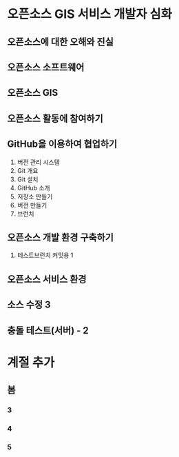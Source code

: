 # 오픈소스 GIS 서비스 개발자 심화

## 오픈소스에 대한 오해와 진실

## 오픈소스 소프트웨어

## 오픈소스 GIS

## 오픈소스 활동에 참여하기

## GitHub을 이용하여 협업하기
1. 버전 관리 시스템
2. Git 개요
3. Git 설치
4. GitHub 소개
5. 저장소 만들기
6. 버전 만들기
7. 브런치

## 오픈소스 개발 환경 구축하기
1. 테스트브런치 커밋용 1

## 오픈소스 서비스 환경 

## 소스 수정 3

## 충돌 테스트(서버) - 2

# 계절 추가
## 봄
### 3
### 4
### 5
